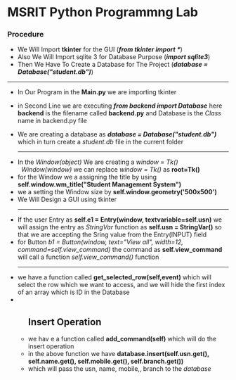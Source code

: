 <h1>MSRIT Python Programmng Lab</h1>
<h3>Procedure</h3>
<ul>
  <li>We Will Import <b>tkinter</b> for the GUI     (<i><b>from tkinter import *</b></i>)</li>
  <li>Also We Will Import sqlite 3 for Database Purpose   (<i><b>import sqlite3</b></i>)</li>
  <li>Then We Have To Create a Database for The Project    (<i><b>database = Database("student.db")</b></i>)</li>
</ul>
<hr>
<ul>
<li><p>In Our Program in the <b>Main.py</b> we are importing tkinter</p></li>
<li><p>in Second Line we are executing <b><i>from backend import Database</i></b> here <b>backend</b> is the filename called <b>backend.py</b> and Database is the <i>Class</i> name in backend.py file</p></li>
<li>We are creating a database as <b><i>database = Database("student.db")</i></b> which in turn create a <i>student.db</i> file in the current folder</li>
<hr>
<li>In the <i>Window(object)</i> We are creating a <i>window = Tk()  &nbsp;&nbsp;Window(window)</i> we can replace <i>window = Tk()</i> as <b>root=Tk()</b></li>
<li>for the Window we a assigning the title by using <b>self.window.wm_title("Student Management System")</b></li>
<li>we a setting the Window size by <b>self.window.geometry('500x500')</b></li>
<li>We Will Design a GUI using tkinter</li>
<hr>
  <li>If the user Entry as <b>self.e1 = Entry(window, textvariable=self.usn)</b> we will assign the entry as <i>StringVar</i> function as <b>self.usn = StringVar()</b> so that we are accepting the Sring value from the Entry(INPUT) field </li>
  <li>for Button <i>b1 = Button(window, text="View all", width=12, command=self.view_command)</i> the command as <b>self.view_command</b> will call a function <i>self.view_command()</i> function</li>
  <hr>
  <li>we have a function called <b>get_selected_row(self,event)</b> which will select the row which we want to access, and we will hide the first index of an array which is ID in the Database</li>
  <li>
    <ul>
      <h2>Insert Operation</h2>
      <li>we hav e a function called <b>add_command(self)</b> which will do the insert operation</li>
      <li>in the above function we have <b>database.insert(self.usn.get(), self.name.get(), self.mobile.get(), self.branch.get())</b></li>
      <li>which will pass the usn, name, mobile,, branch to the <i>database</i></li>
    </ul>
  </li>
</ul>
